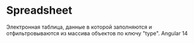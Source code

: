 # Spreadsheet

Электронная таблица, данные в которой заполняются и отфильтровываются из массива объектов по ключу "type". Angular 14
